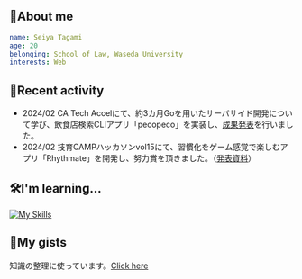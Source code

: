 ## 🐳About me
```yaml
name: Seiya Tagami
age: 20
belonging: School of Law, Waseda University
interests: Web
```

## 🔭Recent activity
- 2024/02 CA Tech Accelにて、約3カ月Goを用いたサーバサイド開発について学び、飲食店検索CLIアプリ「pecopeco」を実装し、[成果発表](https://docs.google.com/presentation/d/1ejWeAxkQPYPJqpKaBeQvfXf8qpM1uMoR_F6LdFQOW9o/edit#slide=id.p)を行いました。
- 2024/02 技育CAMPハッカソンvol15にて、習慣化をゲーム感覚で楽しむアプリ「Rhythmate」を開発し、努力賞を頂きました。（[発表資料](https://docs.google.com/presentation/d/1w_T3tXJL912OLZDxZuXU8tLzIJyrbJi7tBY_Yry6rl8/edit#slide=id.g2bc64e7b4fd_1_75)）

## 🛠️I'm learning...
[![My Skills](https://skillicons.dev/icons?i=go,ts,nodejs,react,nextjs)](https://skillicons.dev)

## 📒My gists
知識の整理に使っています。[Click here](https://gist.github.com/ayanami77)
